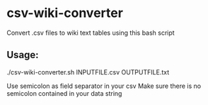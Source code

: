 # csv-wiki-converter
Convert .csv files to wiki text tables using this bash script

## Usage:
./csv-wiki-converter.sh INPUTFILE.csv OUTPUTFILE.txt

Use semicolon as field separator in your csv
Make sure there is no semicolon contained in your data string
